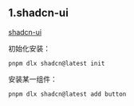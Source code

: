 ## 1.shadcn-ui

[shadcn-ui](https://ui.shadcn.com/docs/installation/next)

初始化安装：

```shell
pnpm dlx shadcn@latest init
```

安装某一组件：

```shell
pnpm dlx shadcn@latest add button
```
